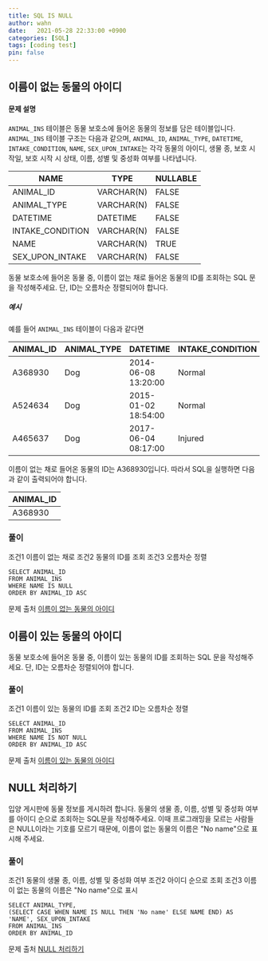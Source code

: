 ```yaml
---
title: SQL IS NULL
author: wahn
date:   2021-05-28 22:33:00 +0900
categories: [SQL]
tags: [coding test]
pin: false
---
```


## 이름이 없는 동물의 아이디  


#### 문제 설명  
`ANIMAL_INS` 테이블은 동물 보호소에 들어온 동물의 정보를 담은 테이블입니다. `ANIMAL_INS` 테이블 구조는 다음과 같으며, `ANIMAL_ID`, `ANIMAL_TYPE`, `DATETIME`, `INTAKE_CONDITION`, `NAME`, `SEX_UPON_INTAKE`는 각각 동물의 아이디, 생물 종, 보호 시작일, 보호 시작 시 상태, 이름, 성별 및 중성화 여부를 나타냅니다.

|NAME|TYPE|NULLABLE|
|---|---|---|
|ANIMAL_ID|VARCHAR(N)|FALSE|
|ANIMAL_TYPE|VARCHAR(N)|FALSE|
|DATETIME|DATETIME|FALSE|
|INTAKE_CONDITION|VARCHAR(N)|FALSE|
|NAME|VARCHAR(N)|TRUE|
|SEX_UPON_INTAKE|VARCHAR(N)|FALSE|

동물 보호소에 들어온 동물 중, 이름이 없는 채로 들어온 동물의 ID를 조회하는 SQL 문을 작성해주세요. 단, ID는 오름차순 정렬되어야 합니다.

##### 예시

예를 들어  `ANIMAL_INS`  테이블이 다음과 같다면  

|ANIMAL_ID|ANIMAL_TYPE|DATETIME|INTAKE_CONDITION|NAME|SEX_UPON_INTAKE|
|---|---|---|---|---|---|
|A368930|Dog|2014-06-08 13:20:00|Normal|NULL|Spayed Female|
|A524634|Dog|2015-01-02 18:54:00|Normal|*Belle|Intact Female|
|A465637|Dog|2017-06-04 08:17:00|Injured|*Commander|Neutered Male|

이름이 없는 채로 들어온 동물의 ID는 A368930입니다. 따라서 SQL을 실행하면 다음과 같이 출력되어야 합니다.

|ANIMAL_ID|
|---|
|A368930|





### 풀이  


조건1 이름이 없는 채로
조건2 동물의 ID를 조회
조건3 오름차순 정렬  

```
SELECT ANIMAL_ID
FROM ANIMAL_INS
WHERE NAME IS NULL
ORDER BY ANIMAL_ID ASC
```


문제 출처 [이름이 없는 동물의 아이디]  

[이름이 없는 동물의 아이디]:https://programmers.co.kr/learn/courses/30/lessons/59039  



## 이름이 있는 동물의 아이디  

동물 보호소에 들어온 동물 중, 이름이 있는 동물의 ID를 조회하는 SQL 문을 작성해주세요. 단, ID는 오름차순 정렬되어야 합니다.


### 풀이  


조건1 이름이 있는 동물의 ID를 조회
조건2 ID는 오름차순 정렬

```
SELECT ANIMAL_ID
FROM ANIMAL_INS
WHERE NAME IS NOT NULL
ORDER BY ANIMAL_ID ASC
```


문제 출처 [이름이 있는 동물의 아이디]  

[이름이 있는 동물의 아이디]: https://programmers.co.kr/learn/courses/30/lessons/59407

 
 
## NULL 처리하기  

입양 게시판에 동물 정보를 게시하려 합니다. 동물의 생물 종, 이름, 성별 및 중성화 여부를 아이디 순으로 조회하는 SQL문을 작성해주세요. 이때 프로그래밍을 모르는 사람들은 NULL이라는 기호를 모르기 때문에, 이름이 없는 동물의 이름은 "No name"으로 표시해 주세요.


### 풀이  


조건1 동물의 생물 종, 이름, 성별 및 중성화 여부
조건2 아이디 순으로 조회
조건3 이름이 없는 동물의 이름은 "No name"으로 표시

```
SELECT ANIMAL_TYPE, 
(SELECT CASE WHEN NAME IS NULL THEN 'No name' ELSE NAME END) AS 'NAME', SEX_UPON_INTAKE
FROM ANIMAL_INS
ORDER BY ANIMAL_ID
```


문제 출처 [NULL 처리하기]  

[NULL 처리하기]: https://programmers.co.kr/learn/courses/30/lessons/59410

 